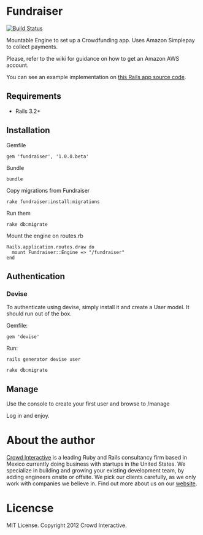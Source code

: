 # Fundraiser

[![Build Status](https://secure.travis-ci.org/crowdint/fundraiser.png)](http://travis-ci.org/crowdint/fundraiser)

Mountable Engine to set up a Crowdfunding app. Uses Amazon Simplepay to collect
payments.

Please, refer to the wiki for guidance on how to get an Amazon AWS account.

You can see an example implementation on [this Rails app source code](https://github.com/crowdint/fundraiser-app).

## Requirements

* Rails 3.2+

## Installation

Gemfile

    gem 'fundraiser', '1.0.0.beta'

Bundle

    bundle

Copy migrations from Fundraiser

    rake fundraiser:install:migrations

Run them

    rake db:migrate

Mount the engine on routes.rb

    Rails.application.routes.draw do
      mount Fundraiser::Engine => "/fundraiser"
    end

## Authentication

### Devise

To authenticate using devise, simply install it and create a User model. It
should run out of the box.

Gemfile:

    gem 'devise'

Run:

    rails generator devise user

    rake db:migrate

## Manage

Use the console to create your first user and browse to /manage

Log in and enjoy.

# About the author

[Crowd Interactive](http://www.crowdint.com) is a leading Ruby and Rails
consultancy firm based in Mexico currently doing business with startups
in the United States. We specialize in building and growing your existing
development team, by adding engineers onsite or offsite. We pick our clients
carefully, as we only work with companies we believe in. Find out more about
us on our [website](http://www.crowdint.com).

# Licencse

MIT License. Copyright 2012 Crowd Interactive.
